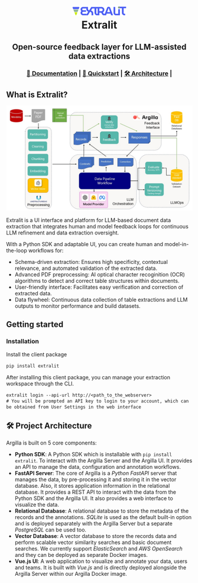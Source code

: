 
<h1 align="center">
  <a href=""><img src="https://github.com/extralit/extralit/raw/main/argilla/docs/assets/logo.png" alt="Extralit" width="150"></a>
  <br>
  Extralit
  <br>
</h1>

<h2 align="center">Open-source feedback layer for LLM-assisted data extractions</h2>

<h3>
<p align="center">
<a href="#">📄 Documentation</a> | </span>
<a href="#-quickstart">🚀 Quickstart</a> <span> | </span>
<a href="#-project-architecture">🛠️ Architecture</a> <span> | </span>
</p>
</h3>

## What is Extralit?

<img src="docs/_source/_static/images/main/data-extraction-pipeline.jpg" alt="pipeline">

Extralit is a UI interface and platform for LLM-based document data extraction that integrates human and model feedback loops for continuous LLM refinement and data extraction oversight.

With a Python SDK and adaptable UI, you can create human and model-in-the-loop workflows for:

- Schema-driven extraction: Ensures high specificity, contextual relevance, and automated validation of the extracted data.
- Advanced PDF preprocessing: AI optical character recoginition (OCR) algorithms to detect and correct table structures within documents.
- User-friendly interface: Facilitates easy verification and correction of extracted data.
- Data flywheel: Continuous data collection of table extractions and LLM outputs to monitor performance and build datasets.


## Getting started

### Installation
Install the client package

```bash
pip install extralit
```
After installing this client package, you can manage your extraction workspace through the CLI.

```base
extralit login --api-url http://<path_to_the_webserver>
# You will be prompted an API key to login to your account, which can be obtained from User Settings in the web interface
```

## 🛠️ Project Architecture

Argilla is built on 5 core components:

- **Python SDK**: A Python SDK which is installable with `pip install extralit`. To interact with the Argilla Server and the Argilla UI. It provides an API to manage the data, configuration and annotation workflows.
- **FastAPI Server**: The core of Argilla is a *Python FastAPI* server that manages the data, by pre-processing it and storing it in the vector database. Also, it stores application information in the relational database. It provides a REST API to interact with the data from the Python SDK and the Argilla UI. It also provides a web interface to visualize the data.
- **Relational Database**: A relational database to store the metadata of the records and the annotations. *SQLite* is used as the default built-in option and is deployed separately with the Argilla Server but a separate *PostgreSQL* can be used too.
- **Vector Database**: A vector database to store the records data and perform scalable vector similarity searches and basic document searches. We currently support *ElasticSearch* and *AWS OpenSearch* and they can be deployed as separate Docker images.
- **Vue.js UI**: A web application to visualize and annotate your data, users and teams. It is built with *Vue.js* and is directly deployed alongside the Argilla Server within our Argilla Docker image.

